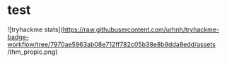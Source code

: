 # test

![tryhackme stats](https://raw.githubusercontent.com/urhnh/tryhackme-badge-workflow/tree/7970ae5963ab08e712ff782c05b38e8b9dda8edd/assets
/thm_propic.png)

